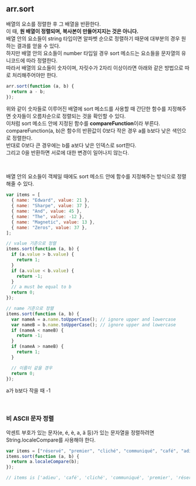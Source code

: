 ## arr.sort

배열의 요소를 정렬한 후 그 배열을 반환한다.  
이 때, **원 배열이 정렬되며, 복사본이 만들어지지는 것은 아니다.**  
배열 안의 요소들이 string 타입이면 알파벳 순으로 정렬하기 때문에 대부분의 경우 원하는 결과를 얻을 수 있다.  
하지만 배열 안의 요소들이 number 타입일 경우 sort 메소드는 요소들을 문자열의 유니코드에 따라 정렬한다.  
따라서 배열의 요소들이 숫자이며, 자릿수가 2자리 이상이라면 아래와 같은 방법으로 따로 처리해주어야만 한다.

```javascript
arr.sort(function (a, b) {
  return a - b;
});
```

위와 같이 숫자들로 이루어진 배열에 sort 메소드를 사용할 때 간단한 함수를 지정해주면 숫자들이 오름차순으로 정렬되는 것을 확인할 수 있다.  
이처럼 sort 메소드 안에 지정된 함수를 **compareFunction**이라 부른다.  
compareFunction(a, b)은 함수의 반환값이 0보다 작은 경우 a를 b보다 낮은 색인으로 정렬한다.  
반대로 0보다 큰 경우에는 b를 a보다 낮은 인덱스로 sort한다.  
그리고 0을 반환하면 서로에 대한 변경이 일어나지 않는다.

</br>

배열 안의 요소들이 객체일 때에도 sort 메소드 안에 함수를 지정해주는 방식으로 정렬해줄 수 있다.

```javascript
var items = [
  { name: "Edward", value: 21 },
  { name: "Sharpe", value: 37 },
  { name: "And", value: 45 },
  { name: "The", value: -12 },
  { name: "Magnetic", value: 13 },
  { name: "Zeros", value: 37 },
];

// value 기준으로 정렬
items.sort(function (a, b) {
  if (a.value > b.value) {
    return 1;
  }
  if (a.value < b.value) {
    return -1;
  }
  // a must be equal to b
  return 0;
});

// name 기준으로 정렬
items.sort(function (a, b) {
  var nameA = a.name.toUpperCase(); // ignore upper and lowercase
  var nameB = b.name.toUpperCase(); // ignore upper and lowercase
  if (nameA < nameB) {
    return -1;
  }
  if (nameA > nameB) {
    return 1;
  }

  // 이름이 같을 경우
  return 0;
});
```

a가 b보다 작을 때 -1

</br>

### 비 ASCII 문자 정렬

악센트 부호가 있는 문자(e, é, è, a, ä 등)가 있는 문자열을 정렬하려면 String.localeCompare를 사용해야 한다.

```javascript
var items = ["réservé", "premier", "cliché", "communiqué", "café", "adieu"];
items.sort(function (a, b) {
  return a.localeCompare(b);
});

// items is ['adieu', 'café', 'cliché', 'communiqué', 'premier', 'réservé']
```
